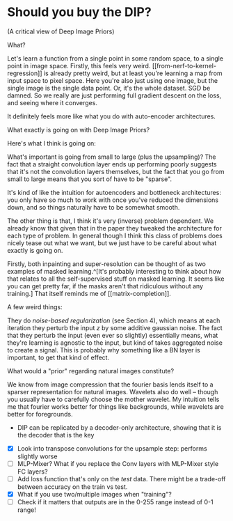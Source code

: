 # Should you buy the DIP?

(A critical view of Deep Image Priors)

What?

Let's learn a function from a single point in some random space, to a single point in image space. Firstly, this feels very weird. [[from-nerf-to-kernel-regression]] is already pretty weird, but at least you're learning a map from input space to pixel space. Here you're also just using one image, but the single image is the single data point. Or, it's the whole dataset. SGD be damned. So we really are just performing full gradient descent on the loss, and seeing where it converges.

It definitely feels more like what you do with auto-encoder architectures.

What exactly is going on with Deep Image Priors?

Here's what I think is going on:

What's important is going from small to large (plus the upsampling)? The fact that a straight convolution layer ends up performing poorly suggests that it's not the convolution layers themselves, but the fact that you go from small to large means that you sort of have to be "sparse".

It's kind of like the intuition for autoencoders and bottleneck architectures: you only have so much to work with once you've reduced the dimensions down, and so things naturally have to be somewhat smooth.

The other thing is that, I think it's very (inverse) problem dependent. We already know that given that in the paper they tweaked the architecture for each type of problem. In general though I think this class of problems does nicely tease out what we want, but we just have to be careful about what exactly is going on.

Firstly, both inpainting and super-resolution can be thought of as two examples of masked learning.^[It's probably interesting to think about how that relates to all the self-supervised stuff on masked learning. It seems like you can get pretty far, if the masks aren't that ridiculous without any training.] That itself reminds me of [[matrix-completion]].

A few weird things:

They do *noise-based regularization* (see Section 4), which means at each iteration they perturb the input $z$ by some additive gaussian noise. The fact that they perturb the input (even ever so slightly) essentially means, what they're learning is agnostic to the input, but kind of takes aggregated noise to create a signal. This is probably why something like a BN layer is important, to get that kind of effect.

What would a "prior" regarding natural images constitute?

We know from image compression that the fourier basis lends itself to a sparser representation for natural images. Wavelets also do well – though you usually have to carefully choose the mother wavelet. My intuition tells me that fourier works better for things like backgrounds, while wavelets are better for foregrounds.

 - DIP can be replicated by a decoder-only architecture, showing that it is the decoder that is the key

 
 - [x] Look into transpose convolutions for the upsample step: performs slightly worse
 - [ ] MLP-Mixer? What if you replace the Conv layers with MLP-Mixer style FC layers?
 - [ ] Add loss function that's only on the *test* data. There might be a trade-off between accuracy on the train vs test.
 - [x] What if you use two/multiple images when "training"?
 - [ ] Check if it matters that outputs are in the 0-255 range instead of 0-1 range!